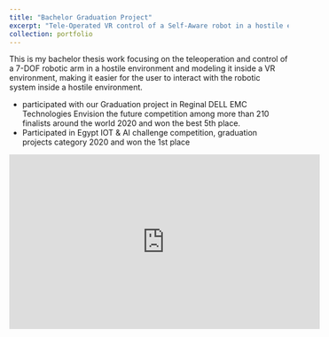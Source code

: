 ```yaml
---
title: "Bachelor Graduation Project"
excerpt: "Tele-Operated VR control of a Self-Aware robot in a hostile environment "
collection: portfolio
---
```


This is my bachelor thesis work focusing on the teleoperation and control of a 7-DOF robotic arm in a hostile environment and modeling it inside a VR environment, making it easier for the user to interact with the robotic system inside a hostile environment.

- participated with our Graduation project in Reginal DELL EMC Technologies Envision the future competition among more than 210 finalists around the world 2020 and won the best 5th place.
- Participated in Egypt IOT & AI challenge competition, graduation projects category 2020 and won the 1st place

<iframe width="560" height="315" src="https://www.youtube.com/embed/oxwMDySRGDk" title="YouTube video player" frameborder="0" allow="accelerometer; autoplay; clipboard-write; encrypted-media; gyroscope; picture-in-picture" allowfullscreen></iframe>
